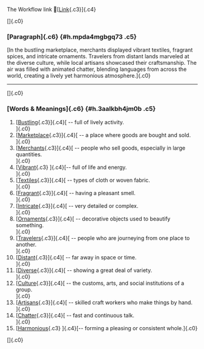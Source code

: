 The Workflow link
👏[[Link](https://www.google.com/url?q=http://www.google.com&sa=D&source=editors&ust=1758162533818481&usg=AOvVaw3WLofcuG3QrkIDAcg5HZ94){.c3}]{.c4}

[]{.c0}

### [Paragraph]{.c6} {#h.mpda4mgbgq73 .c5}

[In the bustling marketplace, merchants displayed vibrant textiles,
fragrant spices, and intricate ornaments. Travelers from distant lands
marveled at the diverse culture, while local artisans showcased their
craftsmanship. The air was filled with animated chatter, blending
languages from across the world, creating a lively yet harmonious
atmosphere.]{.c0}

------------------------------------------------------------------------

[]{.c0}

### [Words & Meanings]{.c6} {#h.3aalkbh4jm0b .c5}

1.  [[Bustling](https://www.google.com/url?q=http://www.google.com&sa=D&source=editors&ust=1758162533819453&usg=AOvVaw2P2jf3UF-Aa9MO_SeAhi4V){.c3}]{.c4}[ --
    full of lively activity.\
    ]{.c0}
2.  [[Marketplace](https://www.google.com/url?q=http://www.google.com&sa=D&source=editors&ust=1758162533819636&usg=AOvVaw20k1LjHSLsF1FroetAsLd4){.c3}]{.c4}[ --
    a place where goods are bought and sold.\
    ]{.c0}
3.  [[Merchants](https://www.google.com/url?q=http://www.google.com&sa=D&source=editors&ust=1758162533819772&usg=AOvVaw3rUOifGwa5QKXl8G2gm7tm){.c3}]{.c4}[ --
    people who sell goods, especially in large quantities.\
    ]{.c0}
4.  [[Vibrant](https://www.google.com/url?q=http://www.google.com&sa=D&source=editors&ust=1758162533819920&usg=AOvVaw3zWA6r7IanrIL87UkviTR6){.c3}
    ]{.c4}[-- full of life and energy.\
    ]{.c0}
5.  [[Textiles](https://www.google.com/url?q=http://www.google.com&sa=D&source=editors&ust=1758162533820028&usg=AOvVaw1tIv1_3-KAZCjm6m1vi8mT){.c3}]{.c4}[ --
    types of cloth or woven fabric.\
    ]{.c0}
6.  [[Fragrant](https://www.google.com/url?q=http://www.google.com&sa=D&source=editors&ust=1758162533820162&usg=AOvVaw33QNw4_x66BIiLzI0t8bbC){.c3}]{.c4}[ --
    having a pleasant smell.\
    ]{.c0}
7.  [[Intricate](https://www.google.com/url?q=http://www.google.com&sa=D&source=editors&ust=1758162533820292&usg=AOvVaw1ZkDJMgFgAmLMjrQX8XuPv){.c3}]{.c4}[ --
    very detailed or complex.\
    ]{.c0}
8.  [[Ornaments](https://www.google.com/url?q=http://www.google.com&sa=D&source=editors&ust=1758162533820405&usg=AOvVaw1keE6-RaCb-0c-4nzeD1T_){.c3}]{.c4}[ --
    decorative objects used to beautify something.\
    ]{.c0}
9.  [[Travelers](https://www.google.com/url?q=http://www.google.com&sa=D&source=editors&ust=1758162533820534&usg=AOvVaw2Ccg31VqNMgS88R03ROqi5){.c3}]{.c4}[ --
    people who are journeying from one place to another.\
    ]{.c0}
10. [[Distant](https://www.google.com/url?q=http://www.google.com&sa=D&source=editors&ust=1758162533820678&usg=AOvVaw0Xjxu6QPpwH2-_fP__JVHa){.c3}]{.c4}[ --
    far away in space or time.\
    ]{.c0}
11. [[Diverse](https://www.google.com/url?q=http://www.google.com&sa=D&source=editors&ust=1758162533820864&usg=AOvVaw1sqti-qe5q1q4QKiQjl5HV){.c3}]{.c4}[ --
    showing a great deal of variety.\
    ]{.c0}
12. [[Culture](https://www.google.com/url?q=http://www.google.com&sa=D&source=editors&ust=1758162533821051&usg=AOvVaw2w7UCfLVPohVZqhPe3v-G7){.c3}]{.c4}[ --
    the customs, arts, and social institutions of a group.\
    ]{.c0}
13. [[Artisans](https://www.google.com/url?q=http://www.google.com&sa=D&source=editors&ust=1758162533821197&usg=AOvVaw3LqIbzrFY10eWuvzv4O2ME){.c3}]{.c4}[ --
    skilled craft workers who make things by hand.\
    ]{.c0}
14. [[Chatter](https://www.google.com/url?q=http://www.google.com&sa=D&source=editors&ust=1758162533821323&usg=AOvVaw3229BCnV1xlH5kgw6GQ1wA){.c3}]{.c4}[ --
    fast and continuous talk.\
    ]{.c0}
15. [[Harmonious](https://www.google.com/url?q=http://www.google.com&sa=D&source=editors&ust=1758162533821435&usg=AOvVaw1j8hUWY5U8Fq7G9TVCMFDC){.c3}
    ]{.c4}[-- forming a pleasing or consistent whole.]{.c0}

[]{.c0}
